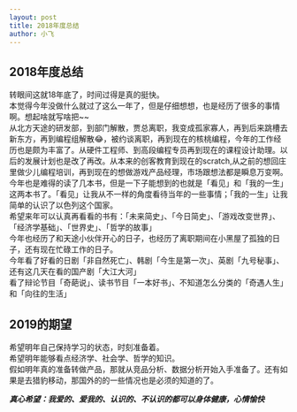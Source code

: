 ```yaml
---
layout: post
title: 2018年度总结
author: 小飞
---
```


## 2018年度总结
转眼间这就18年底了，时间过得是真的挺快。  
本觉得今年没做什么就过了这么一年了，但是仔细想想，也是经历了很多的事情啊。想起啥就写啥把~~  
从北方天途的研发部，到部门解散，贾总离职，我变成孤家寡人，再到后来跳槽去新东方，再到编程组解散😂，被约谈离职，再到现在的核桃编程，今年的工作经历也是颇为丰富了。从硬件工程师、到高段编程专员再到现在的课程设计助理。以后的发展计划也是改了再改。从本来的创客教育到现在的scratch,从之前的想回庄里做少儿编程培训，再到现在的想做游戏产品经理，市场跟想法都是瞬息万变啊。  
今年也是难得的读了几本书，但是一下子能想到的也就是「看见」和「我的一生」这两本书了。「看见」让我从不一样的角度看待当年的一些事情；「我的一生」让我简单的认识了以色列这个国家。   
希望来年可以认真再看看的书有：「未来简史」、「今日简史」、「游戏改变世界」、「经济学基础」、「世界史」、「哲学的故事」  
今年也经历了和天途小伙伴开心的日子，也经历了离职期间在小黑屋了孤独的日子，还有现在忙碌工作的日子。  
今年看了好看的日剧「非自然死亡」、韩剧「今生是第一次」、英剧「九号秘事」、还有这几天在看的国产剧「大江大河」  
看了辩论节目「奇葩说」、读书节目「一本好书」、不知道怎么分类的「奇遇人生」和「向往的生活」
## 2019的期望  
希望明年自己保持学习的状态，时刻准备着。  
希望明年能够看点经济学、社会学、哲学的知识。  
假如明年真的准备转做产品，那就从竞品分析、数据分析开始入手准备了。还有如果是去猎豹移动，那国外的的一些情况也是必须的知道的了。  

***真心希望：我爱的、爱我的、认识的、不认识的都可以身体健康，心情愉快***
